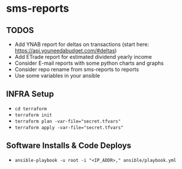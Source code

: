 # sms-reports

## TODOS
- Add YNAB report for deltas on transactions (start here: https://api.youneedabudget.com/#deltas)
- Add ETrade report for estimated dividend yearly income
- Consider E-mail reports with some python charts and graphs
- Consider repo rename from sms-reports to reports
- Use some variables in your ansible

## INFRA Setup
- ```cd terraform```
- ```terraform init```
- ```terraform plan -var-file="secret.tfvars"```
- ```terraform apply -var-file="secret.tfvars"```

## Software Installs & Code Deploys
- ```ansible-playbook -u root -i "<IP_ADDR>," ansible/playbook.yml```